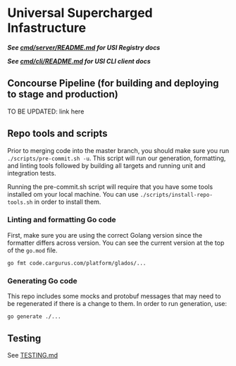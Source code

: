 # Universal Supercharged Infastructure

***See [cmd/server/README.md](cmd/server/README.md) for USI Registry docs***

***See [cmd/cli/README.md](cmd/cli/README.md) for USI CLI client docs***

## Concourse Pipeline (for building and deploying to stage and production)

TO BE UPDATED: link here

## Repo tools and scripts

Prior to merging code into the master branch, you should make sure you run
`./scripts/pre-commit.sh -u`. This script will run our generation, formatting, and linting
tools followed by building all targets and running unit and integration tests.

Running the pre-commit.sh script will require that you have some tools installed om
your local machine. You can use `./scripts/install-repo-tools.sh` in order to install
them.



### Linting and formatting Go code

First, make sure you are using the correct Golang version since the formatter differs
across version. You can see the current version at the top of the `go.mod` file.

```
go fmt code.cargurus.com/platform/glados/...
```

### Generating Go code

This repo includes some mocks and protobuf messages that may need to be regenerated if
there is a change to them. In order to run generation, use:

```
go generate ./...
```

## Testing

See [TESTING.md](TESTING.md)